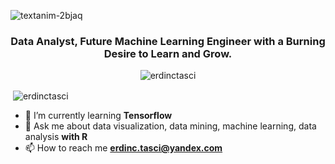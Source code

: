 ![textanim-2bjaq](https://github.com/erdinctasci/erdinctasci/assets/101355400/fabaf778-d5f8-4997-b586-60297df5403f)

<h3 align="center">Data Analyst, Future Machine Learning Engineer with a Burning Desire to Learn and Grow.</h3>
<p align="center"> <img src="https://komarev.com/ghpvc/?username=erdinctasci&label=Profile%20views&color=ffae00&style=plastic" alt="erdinctasci" /> </p>
<p>&nbsp;<img align="center" src="https://github-readme-stats.vercel.app/api?username=erdinctasci&show_icons=true&theme=dracula&locale=en" alt="erdinctasci" /></p>


- 🔭 I’m currently learning **Tensorflow**
- 💬 Ask me about data visualization, data mining, machine learning, data analysis **with R**
- 📫 How to reach me **erdinc.tasci@yandex.com**
